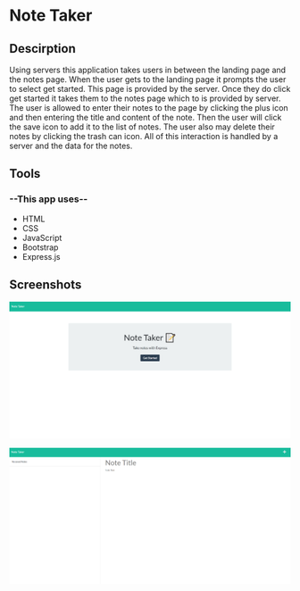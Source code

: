 # Note Taker

## Descirption

Using servers this application takes users in between the landing page
and the notes page. When the user gets to the landing page it prompts the
user to select get started. This page is provided by the server. Once they do 
click get started it takes them to the notes page which to is provided by 
server. The user is allowed to enter their notes to the page by clicking the plus
icon and then entering the title and content of the note. Then the user will click the
save icon to add it to the list of notes. The user also may delete their notes by
clicking the trash can icon. All of this interaction is handled by a server and the
data for the notes. 

## Tools
### --This app uses--

* HTML
* CSS
* JavaScript
* Bootstrap
* Express.js

## Screenshots

![Landing page](Develop/public/assets/img/landing-page.png)

![Notes page](Develop/public/assets/img/notes-page.png)